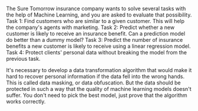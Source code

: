 The Sure Tomorrow insurance company wants to solve several tasks with the help of Machine Learning, and you are asked to evaluate that possibility.
Task 1: Find customers who are similar to a given customer. This will help the company's agents with marketing.
Task 2: Predict whether a new customer is likely to receive an insurance benefit. Can a prediction model do better than a dummy model?
Task 3: Predict the number of insurance benefits a new customer is likely to receive using a linear regression model.
Task 4: Protect clients' personal data without breaking the model from the previous task.

It's necessary to develop a data transformation algorithm that would make it hard to recover personal information if the data fell into the wrong hands. This is called data masking, or data obfuscation. But the data should be protected in such a way that the quality of machine learning models doesn't suffer. You don't need to pick the best model, just prove that the algorithm works correctly.
